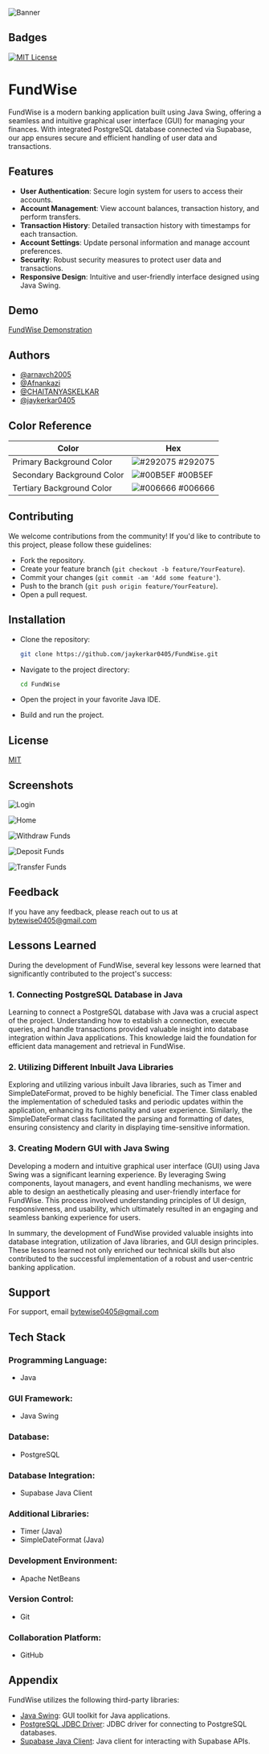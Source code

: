 ![Banner](https://res.cloudinary.com/bytewise0405/image/upload/v1710481690/FundWise/banner_im1mf2.png)

## Badges

[![MIT License](https://img.shields.io/badge/License-MIT-green.svg)](https://github.com/jaykerkar0405/FundWise/blob/main/LICENSE)

# FundWise

FundWise is a modern banking application built using Java Swing, offering a seamless and intuitive graphical user interface (GUI) for managing your finances. With integrated PostgreSQL database connected via Supabase, our app ensures secure and efficient handling of user data and transactions.

## Features

- **User Authentication**: Secure login system for users to access their accounts.
- **Account Management**: View account balances, transaction history, and perform transfers.
- **Transaction History**: Detailed transaction history with timestamps for each transaction.
- **Account Settings**: Update personal information and manage account preferences.
- **Security**: Robust security measures to protect user data and transactions.
- **Responsive Design**: Intuitive and user-friendly interface designed using Java Swing.

## Demo

[FundWise Demonstration](https://res.cloudinary.com/bytewise0405/video/upload/v1710501626/FundWise/demonstration_xecwg4.mp4)

## Authors

- [@arnavch2005](https://github.com/arnavch2005)
- [@Afnankazi](https://github.com/Afnankazi)
- [@CHAITANYASKELKAR](https://github.com/CHAITANYASKELKAR)
- [@jaykerkar0405](https://github.com/jaykerkar0405)

## Color Reference

| Color                      | Hex                                                              |
| -------------------------- | ---------------------------------------------------------------- |
| Primary Background Color   | ![#292075](https://via.placeholder.com/10/292075?text=+) #292075 |
| Secondary Background Color | ![#00B5EF](https://via.placeholder.com/10/00B5EF?text=+) #00B5EF |
| Tertiary Background Color  | ![#006666](https://via.placeholder.com/10/006666?text=+) #006666 |

## Contributing

We welcome contributions from the community! If you'd like to contribute to this project, please follow these guidelines:

- Fork the repository.
- Create your feature branch (`git checkout -b feature/YourFeature`).
- Commit your changes (`git commit -am 'Add some feature'`).
- Push to the branch (`git push origin feature/YourFeature`).
- Open a pull request.

## Installation

- Clone the repository:

  ```bash
  git clone https://github.com/jaykerkar0405/FundWise.git
  ```

- Navigate to the project directory:

  ```bash
  cd FundWise
  ```

- Open the project in your favorite Java IDE.

- Build and run the project.

## License

[MIT](https://github.com/jaykerkar0405/FundWise/blob/main/LICENSE)

## Screenshots

![Login](https://res.cloudinary.com/bytewise0405/image/upload/v1710501913/FundWise/login_hwsnri.png)

![Home](https://res.cloudinary.com/bytewise0405/image/upload/v1710501914/FundWise/home_gcl1gm.png)

![Withdraw Funds](https://res.cloudinary.com/bytewise0405/image/upload/v1710501914/FundWise/withdraw_funds_i2dlpk.png)

![Deposit Funds](https://res.cloudinary.com/bytewise0405/image/upload/v1710501914/FundWise/deposit_funds_uile8y.png)

![Transfer Funds](https://res.cloudinary.com/bytewise0405/image/upload/v1710501914/FundWise/transfer_funds_rpvqr0.png)

## Feedback

If you have any feedback, please reach out to us at bytewise0405@gmail.com

## Lessons Learned

During the development of FundWise, several key lessons were learned that significantly contributed to the project's success:

### 1. Connecting PostgreSQL Database in Java

Learning to connect a PostgreSQL database with Java was a crucial aspect of the project. Understanding how to establish a connection, execute queries, and handle transactions provided valuable insight into database integration within Java applications. This knowledge laid the foundation for efficient data management and retrieval in FundWise.

### 2. Utilizing Different Inbuilt Java Libraries

Exploring and utilizing various inbuilt Java libraries, such as Timer and SimpleDateFormat, proved to be highly beneficial. The Timer class enabled the implementation of scheduled tasks and periodic updates within the application, enhancing its functionality and user experience. Similarly, the SimpleDateFormat class facilitated the parsing and formatting of dates, ensuring consistency and clarity in displaying time-sensitive information.

### 3. Creating Modern GUI with Java Swing

Developing a modern and intuitive graphical user interface (GUI) using Java Swing was a significant learning experience. By leveraging Swing components, layout managers, and event handling mechanisms, we were able to design an aesthetically pleasing and user-friendly interface for FundWise. This process involved understanding principles of UI design, responsiveness, and usability, which ultimately resulted in an engaging and seamless banking experience for users.

In summary, the development of FundWise provided valuable insights into database integration, utilization of Java libraries, and GUI design principles. These lessons learned not only enriched our technical skills but also contributed to the successful implementation of a robust and user-centric banking application.

## Support

For support, email bytewise0405@gmail.com

## Tech Stack

### Programming Language:

- Java

### GUI Framework:

- Java Swing

### Database:

- PostgreSQL

### Database Integration:

- Supabase Java Client

### Additional Libraries:

- Timer (Java)
- SimpleDateFormat (Java)

### Development Environment:

- Apache NetBeans

### Version Control:

- Git

### Collaboration Platform:

- GitHub

## Appendix

FundWise utilizes the following third-party libraries:

- [Java Swing](https://docs.oracle.com/javase/tutorial/uiswing/): GUI toolkit for Java applications.
- [PostgreSQL JDBC Driver](https://jdbc.postgresql.org/): JDBC driver for connecting to PostgreSQL databases.
- [Supabase Java Client](https://github.com/supabase/supabase-java): Java client for interacting with Supabase APIs.
